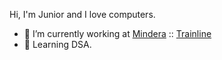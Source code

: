 Hi, I'm Junior and I love computers.

- 🔭 I’m currently working at [Mindera](https://mindera.com/) :: [Trainline](https://www.thetrainline.com/)
- 🌱 Learning DSA.
